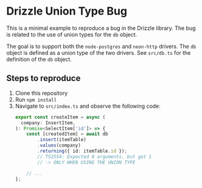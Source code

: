 # Drizzle Union Type Bug

This is a minimal example to reproduce a bug in the Drizzle library. The bug is related to the use of union types for the `db` object.

The goal is to support both the `node-postgres` and `neon-http` drivers. The `db` object is defined as a union type of the two drivers.
See `src/db.ts` for the definition of the `db` object.

## Steps to reproduce

1. Clone this repository
2. Run `npm install`
3. Navigate to `src/index.ts` and observe the following code:
   ```typescript
   export const createItem = async (
     company: InsertItem,
   ): Promise<SelectItem['id']> => {
       const [createdItem] = await db
           .insert(itemTable)
           .values(company)
           .returning({ id: itemTable.id });
           // TS2554: Expected 0 arguments, but got 1
           // -> ONLY WHEN USING THE UNION TYPE
   
       // ...
   };
   ```
